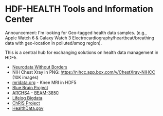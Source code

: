 # HDF-HEALTH Tools and Information Center

Announcement: I'm looking for Geo-tagged health data samples. (e.g., Apple Watch 6 & Galaxy Watch 3 Electrocardiography/heartbeat/breathing data with geo-location in polluted/smog region).

This is a central hub for exchanging solutions on health data management in HDF5.

* [Neurodata Without Borders](https://www.nwb.org/nwb-software/)
* NIH Chest Xray in PNG: https://nihcc.app.box.com/v/ChestXray-NIHCC (10K images)
* [mridata.org](http://mridata.org/list) - Knee MRI in HDF5
* [Blue Brain Project](https://www.epfl.ch/research/domains/bluebrain/)
* [ARCHS4](https://amp.pharm.mssm.edu/archs4/download.html) - [BEAM-3850](https://issues.apache.org/jira/browse/BEAM-3850)
* [Lifelog Bigdata](http://www.bigdata-lifelog.kr/lifelog/find/distribute/dataList)
* [ChRIS Project](http://chrisproject.org)
* [HealthData.gov](https://healthdata.gov/)
